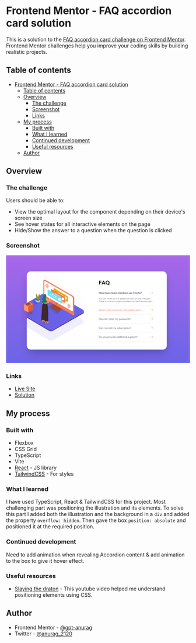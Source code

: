 # Frontend Mentor - FAQ accordion card solution

This is a solution to the [FAQ accordion card challenge on Frontend Mentor](https://www.frontendmentor.io/challenges/faq-accordion-card-XlyjD0Oam). Frontend Mentor challenges help you improve your coding skills by building realistic projects.

## Table of contents

- [Frontend Mentor - FAQ accordion card solution](#frontend-mentor---faq-accordion-card-solution)
  - [Table of contents](#table-of-contents)
  - [Overview](#overview)
    - [The challenge](#the-challenge)
    - [Screenshot](#screenshot)
    - [Links](#links)
  - [My process](#my-process)
    - [Built with](#built-with)
    - [What I learned](#what-i-learned)
    - [Continued development](#continued-development)
    - [Useful resources](#useful-resources)
  - [Author](#author)

## Overview

### The challenge

Users should be able to:

- View the optimal layout for the component depending on their device's screen size
- See hover states for all interactive elements on the page
- Hide/Show the answer to a question when the question is clicked

### Screenshot

![My Solution](image-1.png)

### Links

- [Live Site](https://faq-accordion-443.netlify.app/)
- [Solution](https://github.com/gpt-anurag/faq-accordion)

## My process

### Built with

- Flexbox
- CSS Grid
- TypeScript
- Vite
- [React](https://reactjs.org/) - JS library
- [TailwindCSS](https://tailwindcss.com/) - For styles

### What I learned

I have used TypeScript, React & TailwindCSS for this project. Most challenging part was positioning the illustration and its elements. To solve this part I added both the illustration and the background in a `div` and added the property `overflow: hidden`. Then gave the box `position: absolute` and positioned it at the required position.

### Continued development

Need to add animation when revealing Accordion content & add animation to the box to give it hover effect.

### Useful resources

- [Slaying the draton](https://www.youtube.com/watch?v=MxEtxo_AaZ4&t=334s) - This youtube video helped me understand positioning elements using CSS.

## Author

- Frontend Mentor - [@gpt-anurag](https://www.frontendmentor.io/profile/gpt-anurag)
- Twitter - [@anurag_2120](https://twitter.com/anurag_2120)
